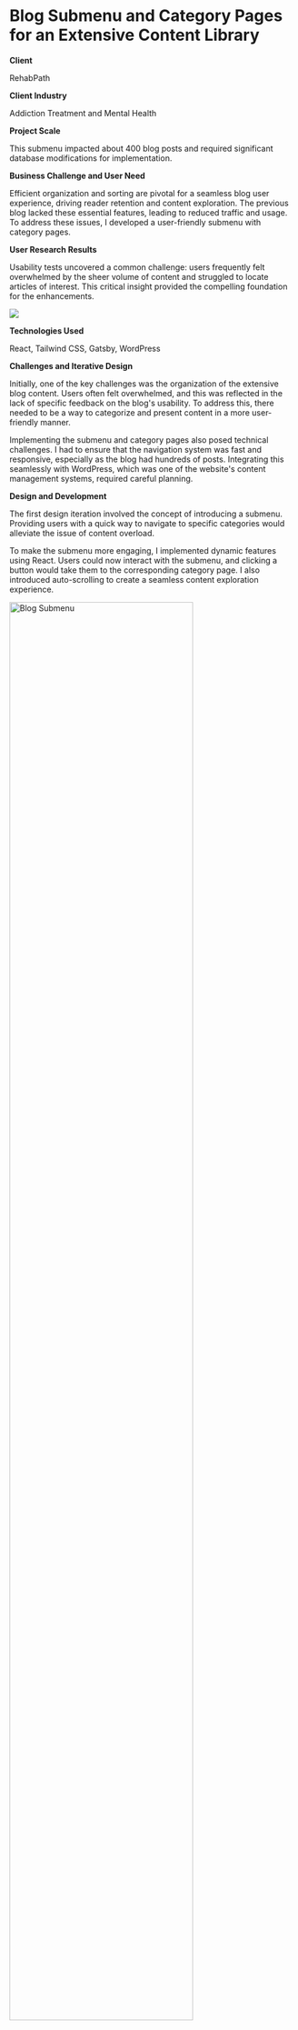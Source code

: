 # Blog Submenu and Category Pages for an Extensive Content Library

<b>Client</b>

RehabPath

<b>Client Industry</b>

Addiction Treatment and Mental Health

<b>Project Scale</b>

This submenu impacted about 400 blog posts and required significant database modifications for implementation.

<b>Business Challenge and User Need</b>

Efficient organization and sorting are pivotal for a seamless blog user experience, driving reader retention and content exploration. The previous blog lacked these essential features, leading to reduced traffic and usage. To address these issues, I developed a user-friendly submenu with category pages.

<b>User Research Results</b>

Usability tests uncovered a common challenge: users frequently felt overwhelmed by the sheer volume of content and struggled to locate articles of interest. This critical insight provided the compelling foundation for the enhancements.

<img src="https://i.imgur.com/qvLhXCk.png"/>

<b>Technologies Used</b>

React, Tailwind CSS, Gatsby, WordPress

<b>Challenges and Iterative Design</b>


Initially, one of the key challenges was the organization of the extensive blog content. Users often felt overwhelmed, and this was reflected in the lack of specific feedback on the blog's usability. To address this, there needed to be a way to categorize and present content in a more user-friendly manner.

Implementing the submenu and category pages also posed technical challenges. I had to ensure that the navigation system was fast and responsive, especially as the blog had hundreds of posts. Integrating this seamlessly with WordPress, which was one of the website's content management systems, required careful planning.

<b>Design and Development</b>

The first design iteration involved the concept of introducing a submenu. Providing users with a quick way to navigate to specific categories would alleviate the issue of content overload.

To make the submenu more engaging, I implemented dynamic features using React. Users could now interact with the submenu, and clicking a button would take them to the corresponding category page. I also introduced auto-scrolling to create a seamless content exploration experience.

<img src="https://i.imgur.com/upjGlHc.png" height="80%" width="80%" alt="Blog Submenu"/>
  
After some feedback from the design team, I made the following refinements to improve user navigation as well as overall visual presentation:

- When a chip (e.g., "Symptoms") was selected, it showed as selected on the "Symptoms" page, providing users with a clear indication of their current location within the navigation
- Clicking on a tab immediately took users to a parent page of that title, eliminating confusion caused by sub-categories being initially displayed
- Once on the parent page, which as denoted by a tab such as "Gathering Information", users could easily select a subcategory to narrow down results. To facilitate this, an additional chip labeled "All" was added. This chip was selected by default when clicking on a tab.

<img src="https://i.imgur.com/xONWX3N.jpg"/>


<b>Before Implementation</b>
<img src="https://i.imgur.com/qvLhXCk.png"/>

<b>After Implementation</b>
<img src="https://i.imgur.com/xONWX3N.jpg"/>

<b>Results and Achievements</b>

- 30% increase in page views for blog content
- 20% increase in time on page for blog content
